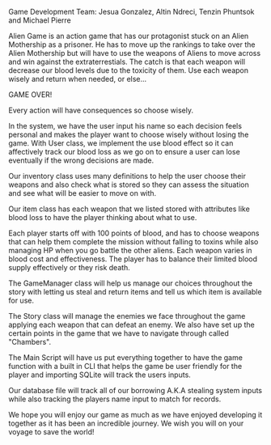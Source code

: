 Game Development Team: Jesua Gonzalez, Altin Ndreci, Tenzin Phuntsok and Michael Pierre

Alien Game is an action game that has our protagonist stuck on an Alien Mothership as a prisoner. He has to move up the rankings to take over the Alien Mothership but will have to use the weapons of Aliens to move across and win against the extraterrestials. The catch is that each weapon will decrease our blood levels due to the toxicity of them. Use each weapon wisely and return when needed, or else... 

GAME OVER!

Every action will have consequences so choose wisely.

In the system, we have the user input his name so each decision feels personal and makes the player want to choose wisely without losing the game. With User class, we implement the use blood effect so it can affectively track our blood loss as we go on to ensure a user can lose eventually if the wrong decisions are made.

Our inventory class uses many definitions to help the user choose their weapons and also check what is stored so they can assess the situation and see what will be easier to move on with.

Our item class has each weapon that we listed stored with attributes like blood loss to have the player thinking about what to use. 

Each player starts off with 100 points of blood, and has to choose weapons that can help them complete the mission without falling to toxins while also managing HP when you go battle the other aliens.
Each weapon varies in blood cost and effectiveness. The player has to balance their limited blood supply effectively or they risk death.

The GameManager class will help us manage our choices throughout the story with letting us steal and return items and tell us which item is available for use.

The Story class will manage the enemies we face throughout the game applying each weapon that can defeat an enemy. We also have set up the certain points in the game that we have to navigate through called "Chambers".

The Main Script will have us put everything together to have the game function with a built in CLI that helps the game be user friendly for the player and importing SQLite will track the users inputs.

Our database file will track all of our borrowing A.K.A stealing system inputs while also tracking the players name input to match for records.

We hope you will enjoy our game as much as we have enjoyed developing it together as it has been an incredible journey. We wish you will on your voyage to save the world!
  
